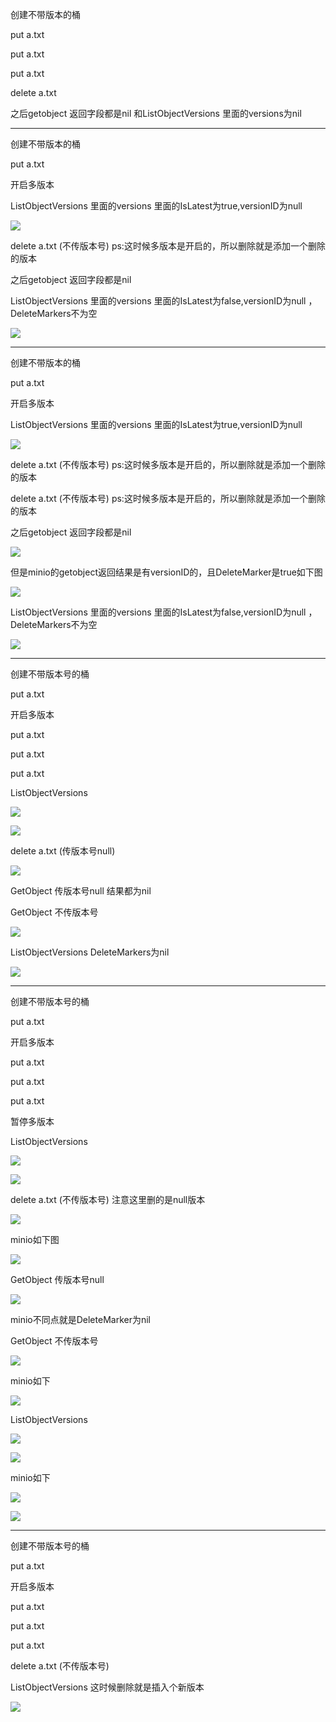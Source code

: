 创建不带版本的桶



put a.txt

put a.txt

put a.txt



delete a.txt



之后getobject 返回字段都是nil  和ListObjectVersions 里面的versions为nil







---

创建不带版本的桶



put a.txt

开启多版本

ListObjectVersions 里面的versions 里面的IsLatest为true,versionID为null

![](https://gitee.com/hxc8/images6/raw/master/img/202407190006492.jpg)

delete a.txt  (不传版本号)     ps:这时候多版本是开启的，所以删除就是添加一个删除的版本

之后getobject 返回字段都是nil 

ListObjectVersions 里面的versions 里面的IsLatest为false,versionID为null   ，DeleteMarkers不为空

![](https://gitee.com/hxc8/images6/raw/master/img/202407190006251.jpg)



---

创建不带版本的桶



put a.txt

开启多版本

ListObjectVersions 里面的versions 里面的IsLatest为true,versionID为null

![](https://gitee.com/hxc8/images6/raw/master/img/202407190006674.jpg)

delete a.txt  (不传版本号)     ps:这时候多版本是开启的，所以删除就是添加一个删除的版本

delete a.txt  (不传版本号)     ps:这时候多版本是开启的，所以删除就是添加一个删除的版本

之后getobject 返回字段都是nil 

![](https://gitee.com/hxc8/images6/raw/master/img/202407190006613.jpg)

但是minio的getobject返回结果是有versionID的，且DeleteMarker是true如下图

![](https://gitee.com/hxc8/images6/raw/master/img/202407190006917.jpg)

ListObjectVersions 里面的versions 里面的IsLatest为false,versionID为null   ，DeleteMarkers不为空

![](https://gitee.com/hxc8/images6/raw/master/img/202407190006393.jpg)



---

创建不带版本号的桶

put a.txt

开启多版本

put a.txt

put a.txt

put a.txt

ListObjectVersions

![](https://gitee.com/hxc8/images6/raw/master/img/202407190006583.jpg)



![](https://gitee.com/hxc8/images6/raw/master/img/202407190006737.jpg)

delete a.txt  (传版本号null)

![](https://gitee.com/hxc8/images6/raw/master/img/202407190006124.jpg)

GetObject 传版本号null  结果都为nil

GetObject 不传版本号  

![](https://gitee.com/hxc8/images6/raw/master/img/202407190006079.jpg)

ListObjectVersions  DeleteMarkers为nil

![](https://gitee.com/hxc8/images6/raw/master/img/202407190006355.jpg)



---

创建不带版本号的桶

put a.txt

开启多版本

put a.txt

put a.txt

put a.txt

暂停多版本

ListObjectVersions

![](https://gitee.com/hxc8/images6/raw/master/img/202407190006898.jpg)



![](https://gitee.com/hxc8/images6/raw/master/img/202407190006049.jpg)

delete a.txt  (不传版本号)  注意这里删的是null版本

![](https://gitee.com/hxc8/images6/raw/master/img/202407190006191.jpg)

minio如下图

![](https://gitee.com/hxc8/images6/raw/master/img/202407190006044.jpg)

GetObject 传版本号null  

![](https://gitee.com/hxc8/images6/raw/master/img/202407190006937.jpg)

minio不同点就是DeleteMarker为nil

GetObject 不传版本号

![](https://gitee.com/hxc8/images6/raw/master/img/202407190006142.jpg)

minio如下

![](https://gitee.com/hxc8/images6/raw/master/img/202407190006395.jpg)

ListObjectVersions

![](https://gitee.com/hxc8/images6/raw/master/img/202407190006753.jpg)



![](https://gitee.com/hxc8/images6/raw/master/img/202407190006998.jpg)

minio如下

![](https://gitee.com/hxc8/images6/raw/master/img/202407190006097.jpg)



![](https://gitee.com/hxc8/images6/raw/master/img/202407190006373.jpg)



---

创建不带版本号的桶

put a.txt

开启多版本

put a.txt

put a.txt

put a.txt

delete a.txt  (不传版本号)

ListObjectVersions   这时候删除就是插入个新版本

![](https://gitee.com/hxc8/images6/raw/master/img/202407190006470.jpg)


